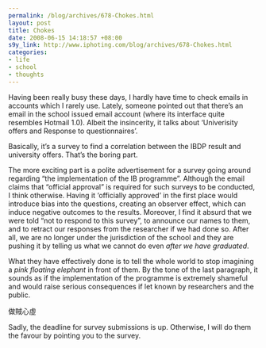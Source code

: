 ```yaml
--- 
permalink: /blog/archives/678-Chokes.html
layout: post
title: Chokes
date: 2008-06-15 14:18:57 +08:00
s9y_link: http://www.iphoting.com/blog/archives/678-Chokes.html
categories: 
- life
- school
- thoughts
---
```

<p class="whiteline"><p>Having been really busy these days, I hardly have time to check emails in accounts which I rarely use. Lately, someone pointed out that there&#8217;s an email in the school issued email account (where its interface quite resembles Hotmail 1.0). Albeit the insincerity, it talks about &#8216;Univerisity offers and Response to questionnaires&#8217;.</p>
</p><p class="whiteline"><p>Basically, it&#8217;s a survey to find a correlation between the IBDP result and university offers. That&#8217;s the boring part.</p>
</p><p class="whiteline"><p>The more exciting part is a polite advertisement for a survey going around regarding &#8220;the implementation of the IB programme&#8221;. Although the email claims that &#8220;official approval&#8221; is required for such surveys to be conducted, I think otherwise. Having it &#8216;officially approved&#8217; in the first place would introduce bias into the questions, creating an observer effect, which can induce negative outcomes to the results. Moreover, I find it absurd that we were told &#8220;not to respond to this survey&#8221;, to announce our names to them, and to retract our responses from the researcher if we had done so. After all, we are no longer under the jurisdiction of the school and they are pushing it by telling us what we cannot do even <em>after we have graduated</em>.</p>
</p><p class="whiteline"><p>What they have effectively done is to tell the whole world to stop imagining a <em>pink floating elephant</em> in front of them. By the tone of the last paragraph, it sounds as if the implementation of the programme is extremely shameful and would raise serious consequences if let known by researchers and the public.</p>
</p><p class="whiteline"><p>做賊心虛</p>
</p><p class="break"><p>Sadly, the deadline for survey submissions is up. Otherwise, I will do them the favour by pointing you to the survey.</p></p>
